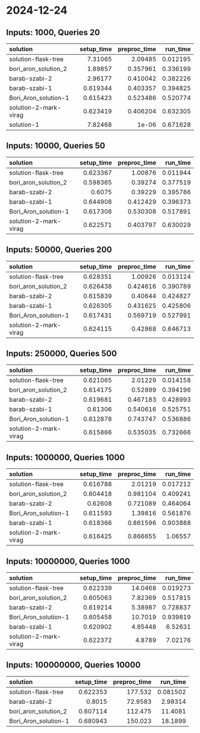 # 2024-12-24

## Inputs: 1000, Queries 20

| solution              |   setup_time |   preproc_time |   run_time |
|:----------------------|-------------:|---------------:|-----------:|
| solution-flask-tree   |     7.31065  |       2.09485  |   0.012195 |
| bori_aron_solution_2  |     1.89857  |       0.357961 |   0.336199 |
| barab-szabi-2         |     2.96177  |       0.410042 |   0.382226 |
| barab-szabi-1         |     0.619344 |       0.403357 |   0.394825 |
| Bori_Aron_solution-1  |     0.615423 |       0.523486 |   0.520774 |
| solution-2-mark-virag |     0.623419 |       0.406204 |   0.632305 |
| solution-1            |     7.82468  |       1e-06    |   0.671628 |

## Inputs: 10000, Queries 50

| solution              |   setup_time |   preproc_time |   run_time |
|:----------------------|-------------:|---------------:|-----------:|
| solution-flask-tree   |     0.623367 |       1.00876  |   0.011944 |
| bori_aron_solution_2  |     0.598365 |       0.39274  |   0.377519 |
| barab-szabi-2         |     0.6075   |       0.39229  |   0.395786 |
| barab-szabi-1         |     0.644908 |       0.412429 |   0.396373 |
| Bori_Aron_solution-1  |     0.617308 |       0.530308 |   0.517891 |
| solution-2-mark-virag |     0.622571 |       0.403797 |   0.630029 |

## Inputs: 50000, Queries 200

| solution              |   setup_time |   preproc_time |   run_time |
|:----------------------|-------------:|---------------:|-----------:|
| solution-flask-tree   |     0.628351 |       1.00926  |   0.013124 |
| bori_aron_solution_2  |     0.626438 |       0.424616 |   0.390789 |
| barab-szabi-2         |     0.615839 |       0.40644  |   0.424827 |
| barab-szabi-1         |     0.626305 |       0.431625 |   0.425806 |
| Bori_Aron_solution-1  |     0.617431 |       0.569719 |   0.527991 |
| solution-2-mark-virag |     0.624115 |       0.42868  |   0.646713 |

## Inputs: 250000, Queries 500

| solution              |   setup_time |   preproc_time |   run_time |
|:----------------------|-------------:|---------------:|-----------:|
| solution-flask-tree   |     0.621065 |       2.01229  |   0.014158 |
| bori_aron_solution_2  |     0.614175 |       0.52899  |   0.394196 |
| barab-szabi-2         |     0.619681 |       0.467183 |   0.428993 |
| barab-szabi-1         |     0.61306  |       0.540616 |   0.525751 |
| Bori_Aron_solution-1  |     0.612878 |       0.743747 |   0.536886 |
| solution-2-mark-virag |     0.615866 |       0.535035 |   0.732666 |

## Inputs: 1000000, Queries 1000

| solution              |   setup_time |   preproc_time |   run_time |
|:----------------------|-------------:|---------------:|-----------:|
| solution-flask-tree   |     0.616788 |       2.01219  |   0.017212 |
| bori_aron_solution_2  |     0.604418 |       0.981104 |   0.409241 |
| barab-szabi-2         |     0.62608  |       0.721089 |   0.464064 |
| Bori_Aron_solution-1  |     0.611593 |       1.39816  |   0.561876 |
| barab-szabi-1         |     0.618366 |       0.861596 |   0.903888 |
| solution-2-mark-virag |     0.616425 |       0.866655 |   1.06557  |

## Inputs: 10000000, Queries 1000

| solution              |   setup_time |   preproc_time |   run_time |
|:----------------------|-------------:|---------------:|-----------:|
| solution-flask-tree   |     0.622339 |       14.0468  |   0.019273 |
| bori_aron_solution_2  |     0.605063 |        7.82369 |   0.517815 |
| barab-szabi-2         |     0.619214 |        5.38987 |   0.728837 |
| Bori_Aron_solution-1  |     0.605458 |       10.7019  |   0.939819 |
| barab-szabi-1         |     0.620902 |        4.85448 |   6.52631  |
| solution-2-mark-virag |     0.622372 |        4.8789  |   7.02176  |

## Inputs: 100000000, Queries 10000

| solution             |   setup_time |   preproc_time |   run_time |
|:---------------------|-------------:|---------------:|-----------:|
| solution-flask-tree  |     0.622353 |       177.532  |   0.081502 |
| barab-szabi-2        |     0.8015   |        72.9583 |   2.98314  |
| bori_aron_solution_2 |     0.607114 |       112.475  |  11.4081   |
| Bori_Aron_solution-1 |     0.680943 |       150.023  |  18.1899   |